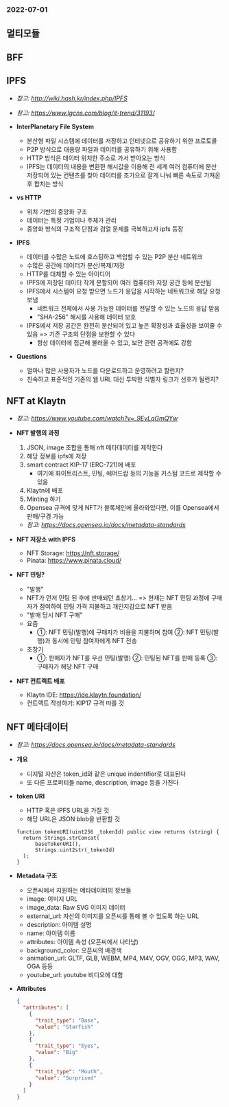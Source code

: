 ### 2022-07-01

## 멀티모듈

## BFF

## IPFS
- *참고: http://wiki.hash.kr/index.php/IPFS*
- *참고: https://www.lgcns.com/blog/it-trend/31193/*
- **InterPlanetary File System**
  - 분산형 파일 시스템에 데이터를 저장하고 인터넷으로 공유하기 위한 프로토콜
  - P2P 방식으로 대용량 파일과 데이터를 공유하기 위해 사용함
  - HTTP 방식은 데이터 위치한 주소로 가서 받아오는 방식
  - IPFS는 데이터의 내용을 변환한 해시값을 이용해 전 세계 여러 컴퓨터에 분산 저장되어 있는 컨텐츠를 찾아 데이터를 조가으로 잘게 나눠 빠른 속도로 가져온 후 합치는 방식

- **vs HTTP**
  - 위치 기반의 중앙화 구조
  - 데이터는 특정 기업이나 주체가 관리
  - 중앙화 방식의 구조적 단점과 검열 문제를 극복하고자 ipfs 등장

- **IPFS**
  - 데이터를 수많은 노드에 호스팅하고 백업할 수 있는 P2P 분산 네트워크
  - 수많은 공간에 데이터가 분산/복제/저장
  - HTTP를 대체할 수 있는 아이디어
  - IPFS에 저장된 데이터 작게 분할되어 여러 컴퓨터와 저장 공간 등에 분산됨
  - IPFS에서 시스템이 요청 받으면 노드가 응답을 시작하는 네트워크로 해당 요청 보냄
    - 네트워크 전체에서 사용 가능한 데이터를 전달할 수 있는 노드의 응답 받음
    - "SHA-256" 해시를 사용해 데이터 보호
  - IPFS에서 저장 공간은 완전히 분산되어 있고 높은 확장성과 효율성을 보여줄 수 있음 => 기존 구조의 단점을 보완할 수 있다
    - 항상 데이터에 접근해 불러올 수 있고, 보안 관련 공격에도 강함

- **Questions**
  - 얼마나 많은 사용자가 노드를 다운로드하고 운영하려고 할런지?
  - 친숙하고 표준적인 기존의 웹 URL 대신 투박한 식별자 링크가 선호가 될런지?

## NFT at Klaytn
- *참고: https://www.youtube.com/watch?v=_9EyLqGmQYw*
- **NFT 발행의 과정**
  1. JSON, image 조합을 통해 nft 메타데이터를 제작한다
  2. 해당 정보를 ipfs에 저장
  3. smart contract KIP-17 (ERC-721)에 배포
     - 여기에 화이트리스트, 민팅, 에어드랍 등의 기능을 커스텀 코드로 제작할 수 있음
  4. Klaytn에 배포
  5. Minting 하기
  6. Opensea 규격에 맞게 NFT가 블록체인에 올라와있다면, 이를 Opensea에서 판매/구경 가능
    - *참고: https://docs.opensea.io/docs/metadata-standards*

- **NFT 저장소 with IPFS**
  - NFT Storage: https://nft.storage/
  - Pinata: https://www.pinata.cloud/

- **NFT 민팅?**
  - "발행"
  - NFT가 먼저 민팅 된 후에 판매되던 초창기... => 현재는 NFT 민팅 과정에 구매자가 참여하여 민팅 가격 지불하고 개인지갑으로 NFT 받음
  - "발매 당시 NFT 구매"
  - 요즘
    - ①: NFT 민팅(발행)에 구매자가 비용을 지불하며 참여 ②: NFT 민팅(발행)과 동시에 민팅 참여자에게 NFT 전송
  - 초창기
    - ①: 판매자가 NFT를 우선 민팅(발행) ②: 민팅된 NFT를 판매 등록 ③: 구매자가 해당 NFT 구매

- **NFT 컨트랙트 배포**
  - Klaytn IDE: https://ide.klaytn.foundation/
  - 컨트랙트 작성하기: KIP17 규격 따를 것

## NFT 메타데이터
- *참고: https://docs.opensea.io/docs/metadata-standards*
- **개요**
  - 디지털 자산은 token_id와 같은 unique indentifier로 대표된다
  - 또 다른 프로퍼티들 name, description, image 등을 가진다

- **token URI**
  - HTTP 혹은 IPFS URL을 가질 것
  - 해당 URL은 JSON blob을 반환할 것
  ```
  function tokenURI(uint256 _tokenId) public view returns (string) {
    return Strings.strConcat(
        baseTokenURI(),
        Strings.uint2str(_tokenId)
    );
  }
  ```
  
- **Metadata 구조**
  - 오픈씨에서 지원하는 메타데이터의 정보들
  - image: 이미지 URL
  - image_data: Raw SVG 이미지 데이터
  - external_url: 자산의 이미지를 오픈씨를 통해 볼 수 있도록 하는 URL
  - description: 아이템 설명
  - name: 아이템 이름
  - attributes: 아이템 속성 (오픈씨에서 나타남)
  - background_color: 오픈씨의 배경색
  - animation_url: GLTF, GLB, WEBM, MP4, M4V, OGV, OGG, MP3, WAV, OGA 등등
  - youtube_url: youtube 비디오에 대함

- **Attributes**
  ```json
  {
    "attributes": [
      {
        "trait_type": "Base", 
        "value": "Starfish"
      },
      {
        "trait_type": "Eyes",
        "value": "Big"
      },
      {
        "trait_type": "Mouth",
        "value": "Surprised"
      }
    ]
  }
  ```
